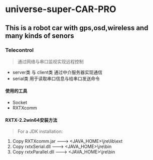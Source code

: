 # universe-super-CAR-PRO
## This is a robot car with gps,osd,wireless and many kinds of senors
### Telecontrol
> 通过网络与串口监视实现远程控制
* server类 与 client类 通过中介服务器实现通信
* serial类 用于读取串口信息与给串口发送命令

#### 使用的工具
* Socket
* RXTXcomm

#### RXTX-2.2win64安装方法
> For a JDK installation:
1. Copy RXTXcomm.jar ---> <JAVA_HOME>\jre\lib\ext
2. Copy rxtxSerial.dll ---> <JAVA_HOME>\jre\bin
3. Copy rxtxParallel.dll ---> <JAVA_HOME>\jre\bin
